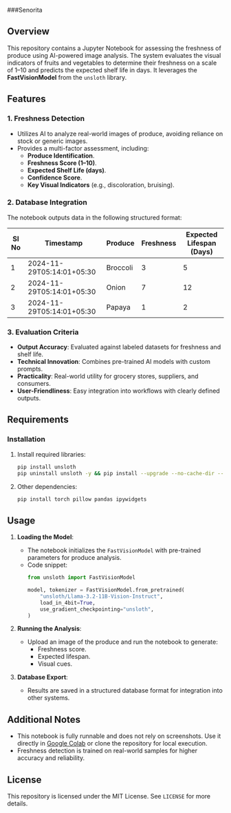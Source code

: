 ###Senorita 

## Overview

This repository contains a Jupyter Notebook for assessing the freshness of produce using AI-powered image analysis. The system evaluates the visual indicators of fruits and vegetables to determine their freshness on a scale of 1–10 and predicts the expected shelf life in days. It leverages the **FastVisionModel** from the `unsloth` library.

## Features

### 1. Freshness Detection
- Utilizes AI to analyze real-world images of produce, avoiding reliance on stock or generic images.
- Provides a multi-factor assessment, including:
  - **Produce Identification**.
  - **Freshness Score (1–10)**.
  - **Expected Shelf Life (days)**.
  - **Confidence Score**.
  - **Key Visual Indicators** (e.g., discoloration, bruising).

### 2. Database Integration
The notebook outputs data in the following structured format:

| Sl No | Timestamp                  | Produce   | Freshness | Expected Lifespan (Days) |
|-------|----------------------------|-----------|-----------|--------------------------|
| 1     | 2024-11-29T05:14:01+05:30 | Broccoli  | 3         | 5                        |
| 2     | 2024-11-29T05:14:01+05:30 | Onion     | 7         | 12                       |
| 3     | 2024-11-29T05:14:01+05:30 | Papaya    | 1         | 2                        |

### 3. Evaluation Criteria
- **Output Accuracy**: Evaluated against labeled datasets for freshness and shelf life.
- **Technical Innovation**: Combines pre-trained AI models with custom prompts.
- **Practicality**: Real-world utility for grocery stores, suppliers, and consumers.
- **User-Friendliness**: Easy integration into workflows with clearly defined outputs.

## Requirements

### Installation
1. Install required libraries:
    ```bash
    pip install unsloth
    pip uninstall unsloth -y && pip install --upgrade --no-cache-dir --no-deps git+https://github.com/unslothai/unsloth.git
    ```

2. Other dependencies:
    ```bash
    pip install torch pillow pandas ipywidgets
    ```

## Usage

1. **Loading the Model**:
    - The notebook initializes the `FastVisionModel` with pre-trained parameters for produce analysis.
    - Code snippet:
        ```python
        from unsloth import FastVisionModel

        model, tokenizer = FastVisionModel.from_pretrained(
            "unsloth/Llama-3.2-11B-Vision-Instruct",
            load_in_4bit=True,
            use_gradient_checkpointing="unsloth",
        )
        ```

2. **Running the Analysis**:
    - Upload an image of the produce and run the notebook to generate:
      - Freshness score.
      - Expected lifespan.
      - Visual cues.

3. **Database Export**:
    - Results are saved in a structured database format for integration into other systems.

## Additional Notes
- This notebook is fully runnable and does not rely on screenshots. Use it directly in [Google Colab](#) or clone the repository for local execution.
- Freshness detection is trained on real-world samples for higher accuracy and reliability.

## License
This repository is licensed under the MIT License. See `LICENSE` for more details.
